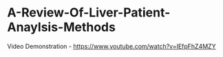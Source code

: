 # A-Review-Of-Liver-Patient-Anaylsis-Methods

Video Demonstration - https://www.youtube.com/watch?v=IEfpFhZ4MZY
